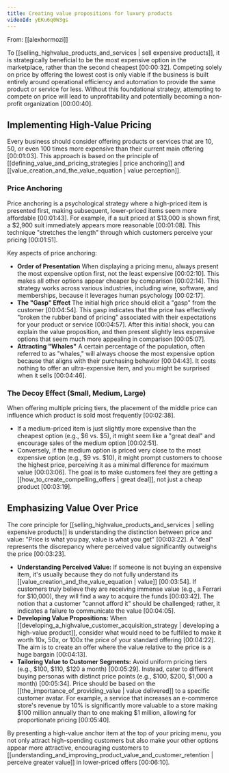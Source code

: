 ```yaml
---
title: Creating value propositions for luxury products
videoId: yEKu6q0W3gs
---
```


From: [[alexhormozi]] <br/> 

To [[selling_highvalue_products_and_services | sell expensive products]], it is strategically beneficial to be the most expensive option in the marketplace, rather than the second cheapest <a class="yt-timestamp" data-t="00:00:32">[00:00:32]</a>. Competing solely on price by offering the lowest cost is only viable if the business is built entirely around operational efficiency and automation to provide the same product or service for less. Without this foundational strategy, attempting to compete on price will lead to unprofitability and potentially becoming a non-profit organization <a class="yt-timestamp" data-t="00:00:40">[00:00:40]</a>.

## Implementing High-Value Pricing

Every business should consider offering products or services that are 10, 50, or even 100 times more expensive than their current main offering <a class="yt-timestamp" data-t="00:01:03">[00:01:03]</a>. This approach is based on the principle of [[defining_value_and_pricing_strategies | price anchoring]] and [[value_creation_and_the_value_equation | value perception]].

### Price Anchoring

Price anchoring is a psychological strategy where a high-priced item is presented first, making subsequent, lower-priced items seem more affordable <a class="yt-timestamp" data-t="00:01:43">[00:01:43]</a>.
For example, if a suit priced at $13,000 is shown first, a $2,900 suit immediately appears more reasonable <a class="yt-timestamp" data-t="00:01:08">[00:01:08]</a>. This technique "stretches the length" through which customers perceive your pricing <a class="yt-timestamp" data-t="00:01:51">[00:01:51]</a>.

Key aspects of price anchoring:
*   **Order of Presentation**
    When displaying a pricing menu, always present the most expensive option first, not the least expensive <a class="yt-timestamp" data-t="00:02:10">[00:02:10]</a>. This makes all other options appear cheaper by comparison <a class="yt-timestamp" data-t="00:02:14">[00:02:14]</a>. This strategy works across various industries, including wine, software, and memberships, because it leverages human psychology <a class="yt-timestamp" data-t="00:02:17">[00:02:17]</a>.
*   **The "Gasp" Effect**
    The initial high price should elicit a "gasp" from the customer <a class="yt-timestamp" data-t="00:04:54">[00:04:54]</a>. This gasp indicates that the price has effectively "broken the rubber band of pricing" associated with their expectations for your product or service <a class="yt-timestamp" data-t="00:04:57">[00:04:57]</a>. After this initial shock, you can explain the value proposition, and then present slightly less expensive options that seem much more appealing in comparison <a class="yt-timestamp" data-t="00:05:07">[00:05:07]</a>.
*   **Attracting "Whales"**
    A certain percentage of the population, often referred to as "whales," will always choose the most expensive option because that aligns with their purchasing behavior <a class="yt-timestamp" data-t="00:04:43">[00:04:43]</a>. It costs nothing to offer an ultra-expensive item, and you might be surprised when it sells <a class="yt-timestamp" data-t="00:04:46">[00:04:46]</a>.

### The Decoy Effect (Small, Medium, Large)

When offering multiple pricing tiers, the placement of the middle price can influence which product is sold most frequently <a class="yt-timestamp" data-t="00:02:38">[00:02:38]</a>.
*   If a medium-priced item is just slightly more expensive than the cheapest option (e.g., $6 vs. $5), it might seem like a "great deal" and encourage sales of the medium option <a class="yt-timestamp" data-t="00:02:51">[00:02:51]</a>.
*   Conversely, if the medium option is priced very close to the most expensive option (e.g., $9 vs. $10), it might prompt customers to choose the highest price, perceiving it as a minimal difference for maximum value <a class="yt-timestamp" data-t="00:03:06">[00:03:06]</a>.
The goal is to make customers feel they are getting a [[how_to_create_compelling_offers | great deal]], not just a cheap product <a class="yt-timestamp" data-t="00:03:19">[00:03:19]</a>.

## Emphasizing Value Over Price

The core principle for [[selling_highvalue_products_and_services | selling expensive products]] is understanding the distinction between price and value: "Price is what you pay, value is what you get" <a class="yt-timestamp" data-t="00:03:22">[00:03:22]</a>. A "deal" represents the discrepancy where perceived value significantly outweighs the price <a class="yt-timestamp" data-t="00:03:23">[00:03:23]</a>.

*   **Understanding Perceived Value:** If someone is not buying an expensive item, it's usually because they do not fully understand its [[value_creation_and_the_value_equation | value]] <a class="yt-timestamp" data-t="00:03:54">[00:03:54]</a>. If customers truly believe they are receiving immense value (e.g., a Ferrari for $10,000), they will find a way to acquire the funds <a class="yt-timestamp" data-t="00:03:42">[00:03:42]</a>. The notion that a customer "cannot afford it" should be challenged; rather, it indicates a failure to communicate the value <a class="yt-timestamp" data-t="00:04:05">[00:04:05]</a>.
*   **Developing Value Propositions:** When [[developing_a_highvalue_customer_acquisition_strategy | developing a high-value product]], consider what would need to be fulfilled to make it worth 10x, 50x, or 100x the price of your standard offering <a class="yt-timestamp" data-t="00:04:22">[00:04:22]</a>. The aim is to create an offer where the value relative to the price is a huge bargain <a class="yt-timestamp" data-t="00:04:13">[00:04:13]</a>.
*   **Tailoring Value to Customer Segments:** Avoid uniform pricing tiers (e.g., $100, $110, $120 a month) <a class="yt-timestamp" data-t="00:05:29">[00:05:29]</a>. Instead, cater to different buying personas with distinct price points (e.g., $100, $200, $1,000 a month) <a class="yt-timestamp" data-t="00:05:34">[00:05:34]</a>. Price should be based on the [[the_importance_of_providing_value | value delivered]] to a specific customer avatar. For example, a service that increases an e-commerce store's revenue by 10% is significantly more valuable to a store making $100 million annually than to one making $1 million, allowing for proportionate pricing <a class="yt-timestamp" data-t="00:05:40">[00:05:40]</a>.

By presenting a high-value anchor item at the top of your pricing menu, you not only attract high-spending customers but also make your other options appear more attractive, encouraging customers to [[understanding_and_improving_product_value_and_customer_retention | perceive greater value]] in lower-priced offers <a class="yt-timestamp" data-t="00:06:10">[00:06:10]</a>.